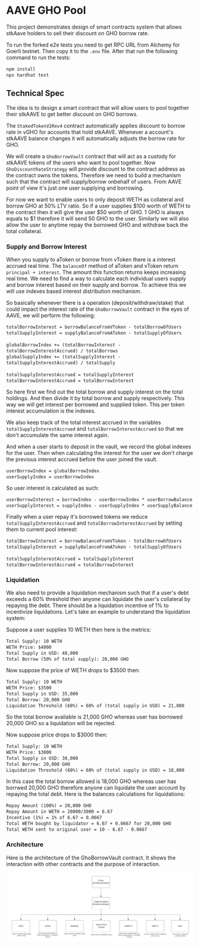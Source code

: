 # AAVE GHO Pool

This project demonstrates design of smart contracts system that allows stkAave holders to sell their discount on GHO borrow rate.

To run the forked e2e tests you need to get RPC URL from Alchemy for Goerli testnet. Then copy it to the `.env` file. After that run the following command to run the tests:

```
npm install
npx hardhat test
```

## Technical Spec

The idea is to design a smart contract that will allow users to pool together their stkAAVE to get better discount on GHO borrows.

The `StakedTokenV2Rev4` contract automatically applies discount to borrow rate in vGHO for accounts that hold stkAAVE. Whenever a account's stkAAVE balance changes it will automatically adjusts the borrow rate for GHO. 

We will create a `GhoBorrowVault` contract that will act as a custody for stkAAVE tokens of the users who want to pool together. Now `GhoDiscountRateStrategy` will provide discount to the contract address as the contract owns the tokens. Therefore we need to build a mechanism such that the contract will supply/borrow onbehalf of users. From AAVE point of view it's just one user supplying and borrowing. 

For now we want to enable users to only deposit WETH as collateral and borrow GHO at 50% LTV ratio. So if a user supplies $100 worth of WETH to the contract then it will give the user $50 worth of GHO. 1 GHO is always equals to $1 therefore it will send 50 GHO to the user. Similarly we will also allow the user to anytime repay the borrowed GHO and withdraw back the total collateral. 

### Supply and Borrow Interest

When you supply to aToken or borrow from vToken there is a interest accrued real time. The `balanceOf` method of aToken and vToken return `principal + interest`. The amount this function returns keeps increasing real time. We need to find a way to calculate each individual users supply and borrow interest based on their supply and borrow. To achieve this we will use indexes based interest distribution mechanism.

So basically whenever there is a operation (deposit/withdraw/stake) that could impact the interest rate of the `GhoBorrowVault` contract in the eyes of AAVE, we will perform the following:

```
totalBorrowInterest = borrowBalanceFromVToken - totalBorrowOfUsers
totalSupplyInterest = supplyBalanceFromAToken - totalSupplyOfUsers

globalBorrowIndex += (totalBorrowInterest - totalBorrowInterestAccrued) / totalBorrows
globalSupplyIndex += (totalSupplyInterest - totalSupplyInterestAccrued) / totalSupply

totalSupplyInterestAccrued = totalSupplyInterest
totalBorrowInterestAccrued = totalBorrowInterest
```

So here first we find out the total borrow and supply interest on the total holdings. And then divide it by total borrow and supply respectively. This way we will get interest per borrowed and supplied token. This per token interest accumulation is the indexes. 

We also keep track of the total interest accrued in the variables `totalSupplyInterestAccrued` and `totalBorrowInterestAccrued` so that we don't accumulate the same interest again.

And when a user starts to deposit in the vault, we record the global indexes for the user. Then when calculating the interest for the user we don't charge the previous interest accrued before the user joined the vault. 

```
userBorrowIndex = globalBorrowIndex
userSupplyIndex = userBorrowIndex
```

So user interest is calculated as such:

```
userBorrowInterest = borrowIndex - userBorrowIndex * userBorrowBalance
userSupplyInterest = supplyIndex - userSupplyIndex * userSupplyBalance
```

Finally when a user repay it's borrowed tokens we reduce `totalSupplyInterestAccrued` and `totalBorrowInterestAccrued` by setting them to current pool interest:

```
totalBorrowInterest = borrowBalanceFromVToken - totalBorrowOfUsers
totalSupplyInterest = supplyBalanceFromAToken - totalSupplyOfUsers

totalSupplyInterestAccrued = totalSupplyInterest
totalBorrowInterestAccrued = totalBorrowInterest
```

### Liquidation

We also need to provide a liquidation mechanism such that if a user's debt exceeds a 60% threshold then anyone can liquidate the user's collateral by repaying the debt. There should be a liquidation incentive of 1% to incentivize liquidations. Let's take an example to understand the liquidation system:

Suppose a user supplies 10 WETH then here is the metrics:

```
Total Supply: 10 WETH
WETH Price: $4000
Total Supply in USD: 40,000 
Total Borrow (50% of total supply): 20,000 GHO
```

Now suppose the price of WETH drops to $3500 then:

```
Total Supply: 10 WETH
WETH Price: $3500
Total Supply in USD: 35,000 
Total Borrow: 20,000 GHO
Liquidation Threshold (60%) = 60% of (total supply in USD) = 21,000 
```

So the total borrow available is 21,000 GHO whereas user has borrowed 20,000 GHO so a liquidation will be rejected.

Now suppose price drops to $3000 then:

```
Total Supply: 10 WETH
WETH Price: $3000
Total Supply in USD: 30,000 
Total Borrow: 20,000 GHO
Liquidation Threshold (60%) = 60% of (total supply in USD) = 18,000
```

In this case the total borrow allowed is 18,000 GHO whereas user has borrwed 20,000 GHO therefore anyone can liquidate the user account by repaying the total debt. Here is the balances calculations for liquidations:

```
Repay Amount (100%) = 20,000 GHO
Repay Amount in WETH = 20000/3000 = 6.67
Incentive (1%) = 1% of 6.67 = 0.0667
Total WETH bought by liquidator = 6.67 + 0.0667 for 20,000 GHO
Total WETH sent to original user = 10 - 6.67 - 0.0667
```

### Architecture

Here is the architecture of the GhoBorrowVault contract. It shows the interaction with other contracts and the purpose of interaction.

<img alt="image" src="./images/contract_architecture.png">
